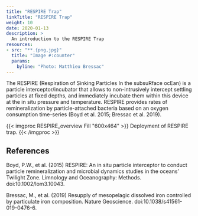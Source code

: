 ```yaml
---
title: "RESPIRE Trap"
linkTitle: "RESPIRE Trap"
weight: 10
date: 2020-01-13
description: >
  An introduction to the RESPIRE Trap
resources:
- src: "**.{png,jpg}"
  title: "Image #:counter"
  params:
    byline: "Photo: Matthieu Bressac"
---
```


The RESPIRE (Respiration of Sinking Particles In the subsuRface ocEan) is a particle interceptor/incubator that allows to non-intrusively intercept settling particles at fixed depths, and immediately incubate them within this device at the in situ pressure and temperature. RESPIRE provides rates of remineralization by particle-attached bacteria based on an oxygen consumption time-series (Boyd et al. 2015; Bressac et al. 2019).

{{< imgproc RESPIRE_overview Fill "600x464" >}}
Deployment of RESPIRE trap.
{{< /imgproc >}}


## References
Boyd, P.W., et al. (2015) RESPIRE: An in situ particle interceptor to conduct particle remineralization and microbial dynamics studies in the oceans’ Twilight Zone. Limnology and Oceanography: Methods. doi:10.1002/lom3.10043.

Bressac, M., et al. (2019) Resupply of mesopelagic dissolved iron controlled by particulate iron composition. Nature Geoscience. doi:10.1038/s41561-019-0476-6.
